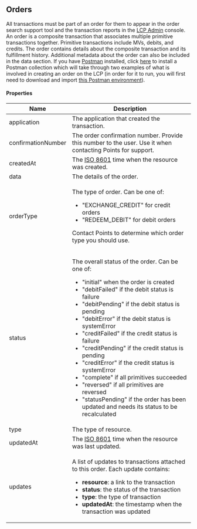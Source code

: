 ## Orders

All transactions must be part of an order for them to appear in the order search support tool and the transaction reports in the [LCP Admin](https://admin.lcp.points.com/) console. An order is a composite transaction that associates multiple primitive transactions together. Primitive transactions include MVs, debits, and credits. The order contains details about the composite transaction and its fulfillment history. Additional metadata about the order can also be included in the data section. If you have <a href="https://www.getpostman.com/" target="_new">Postman</a> installed, click <a href="https://www.getpostman.com/collections/9393bd27614afdd01e6b">here</a> to install a Postman collection which will take through two examples of what is involved in creating an order on the LCP (in order for it to run, you will first need to download and import <a href="HelloLoyaltyWorld.json">this Postman environment</a>).

#### Properties

<table>
    <thead>
        <tr>
            <th>Name</th>
            <th>Description</th>
        </tr>
    </thead>
    <tbody>
        <tr>
            <td>application</td>
            <td>The application that created the transaction.</td>
        </tr>
        <tr>
            <td>confirmationNumber</td>
            <td>The order confirmation number. Provide this number to the user. Use it when contacting Points for support.</td>
        </tr>
        <tr>
            <td>createdAt</td>
            <td>The <a href="http://en.wikipedia.org/wiki/ISO_8601">ISO 8601</a> time when the resource was created.</td>
        </tr>
        <tr>
            <td>data</td>
            <td>The details of the order.</td>
        </tr>
        <tr>
            <td>orderType</td>
            <td>
                <p>The type of order. Can be one of:
                    <ul>
                        <li>"EXCHANGE_CREDIT" for credit orders</li>
                        <li>"REDEEM_DEBIT" for debit orders</li>
                    </ul>
                    Contact Points to determine which order type you should use.
                </p>
            </td>
        </tr>
        <tr>
            <td>status</td>
            <td>
                <p>The overall status of the order. Can be one of:
                    <ul>
                        <li>"initial" when the order is created</li>
                        <li>"debitFailed" if the debit status is failure</li>
                        <li>"debitPending" if the debit status is pending</li>
                        <li>"debitError" if the debit status is systemError</li>
                        <li>"creditFailed" if the credit status is failure</li>
                        <li>"creditPending" if the credit status is pending</li>
                        <li>"creditError" if the credit status is systemError</li>
                        <li>"complete" if all primitives succeeded</li>
                        <li>"reversed" if all primitives are reversed</li>
                        <li>"statusPending" if the order has been updated and needs its status to be recalculated</li>
                    </ul>
                </p>
            </td>
        </tr>
        <tr>
            <td>type</td>
            <td>The type of resource.</td>
        </tr>
        <tr>
            <td>updatedAt</td>
            <td>The <a href="http://en.wikipedia.org/wiki/ISO_8601">ISO 8601</a> time when the resource was last updated.</td>
        </tr>
        <tr>
            <td>updates</td>
            <td>
                <p>A list of updates to transactions attached to this order. Each update contains:
                    <ul>
                        <li><strong>resource</strong>: a link to the transaction</li>
                        <li><strong>status</strong>: the status of the transaction</li>
                        <li><strong>type</strong>: the type of transaction</li>
                        <li><strong>updatedAt</strong>: the timestamp when the transaction was updated</li>
                    </ul>
                </p>
            </td>
        </tr>
    </tbody>
</table>















